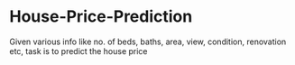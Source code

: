 # House-Price-Prediction
Given various info like no. of beds, baths, area, view, condition, renovation etc, task is to predict the house price
